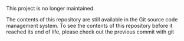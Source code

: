 This project is no longer maintained.

The contents of this repository are still available in the Git source code management system. To see the contents of this repository before it reached its end of life, please check out the previous commit with git
